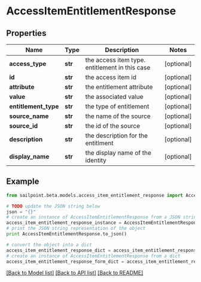 # AccessItemEntitlementResponse


## Properties

Name | Type | Description | Notes
------------ | ------------- | ------------- | -------------
**access_type** | **str** | the access item type. entitlement in this case | [optional] 
**id** | **str** | the access item id | [optional] 
**attribute** | **str** | the entitlement attribute | [optional] 
**value** | **str** | the associated value | [optional] 
**entitlement_type** | **str** | the type of entitlement | [optional] 
**source_name** | **str** | the name of the source | [optional] 
**source_id** | **str** | the id of the source | [optional] 
**description** | **str** | the description for the entitlment | [optional] 
**display_name** | **str** | the display name of the identity | [optional] 

## Example

```python
from sailpoint.beta.models.access_item_entitlement_response import AccessItemEntitlementResponse

# TODO update the JSON string below
json = "{}"
# create an instance of AccessItemEntitlementResponse from a JSON string
access_item_entitlement_response_instance = AccessItemEntitlementResponse.from_json(json)
# print the JSON string representation of the object
print AccessItemEntitlementResponse.to_json()

# convert the object into a dict
access_item_entitlement_response_dict = access_item_entitlement_response_instance.to_dict()
# create an instance of AccessItemEntitlementResponse from a dict
access_item_entitlement_response_form_dict = access_item_entitlement_response.from_dict(access_item_entitlement_response_dict)
```
[[Back to Model list]](../README.md#documentation-for-models) [[Back to API list]](../README.md#documentation-for-api-endpoints) [[Back to README]](../README.md)


